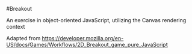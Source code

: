 #Breakout

An exercise in object-oriented JavaScript, utilizing the Canvas rendering
context

Adapted from https://developer.mozilla.org/en-US/docs/Games/Workflows/2D_Breakout_game_pure_JavaScript
